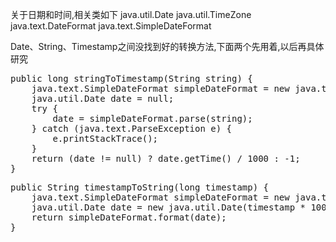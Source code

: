 关于日期和时间,相关类如下
java.util.Date
java.util.TimeZone
java.text.DateFormat
java.text.SimpleDateFormat

Date、String、Timestamp之间没找到好的转换方法,下面两个先用着,以后再具体研究

<pre>
public long stringToTimestamp(String string) {
	java.text.SimpleDateFormat simpleDateFormat = new java.text.SimpleDateFormat("yyyy-MM-dd HH:mm:ss");
	java.util.Date date = null;
	try {
		date = simpleDateFormat.parse(string);
	} catch (java.text.ParseException e) {
		e.printStackTrace();
	}
	return (date != null) ? date.getTime() / 1000 : -1;
}
</pre>

<pre>
public String timestampToString(long timestamp) {
	java.text.SimpleDateFormat simpleDateFormat = new java.text.SimpleDateFormat("yyyy-MM-dd HH:mm:ss");
	java.util.Date date = new java.util.Date(timestamp * 1000L);
	return simpleDateFormat.format(date);
}
</pre>